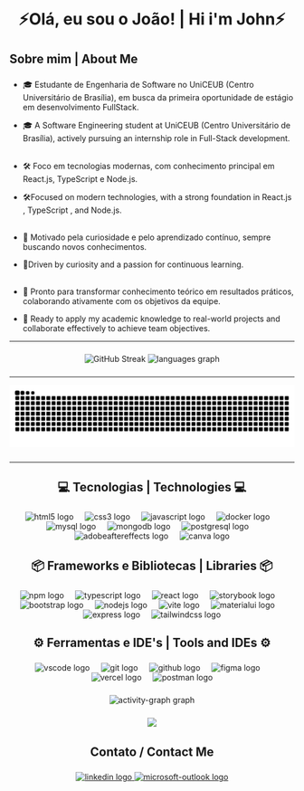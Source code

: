 <h1 align="center">⚡Olá, eu sou o João! | Hi i'm John⚡</h1>

###

<h2 align="left">Sobre mim | About Me</h2>

###

- 🎓 Estudante de Engenharia de Software no UniCEUB (Centro Universitário de Brasília), em busca da primeira oportunidade de estágio em desenvolvimento FullStack.

- 🎓 A Software Engineering student at UniCEUB (Centro Universitário de Brasília), actively pursuing an internship role in Full-Stack development. <br><br>

- 🛠️ Foco em tecnologias modernas, com conhecimento principal em React.js, TypeScript e Node.js.

- 🛠️Focused on modern technologies, with a strong foundation in React.js , TypeScript , and Node.js.<br><br>

- 🌱 Motivado pela curiosidade e pelo aprendizado contínuo, sempre buscando novos conhecimentos.

- 🌱Driven by curiosity and a passion for continuous learning. <br><br>

- 🚀 Pronto para transformar conhecimento teórico em resultados práticos, colaborando ativamente com os objetivos da equipe.

- 🚀 Ready to apply my academic knowledge to real-world projects and collaborate effectively to achieve team objectives.

---

###

<div align="center">
  <img src="https://streak-stats.demolab.com?user=joaogabrieldev&theme=cobalt&border_radius=8&locale=pt&date_format=j%2Fn%5B%2FY%5D&card_width=500&background=46%2C0F131A%2C2C394D&border=0F131A" alt="GitHub Streak" />
  <img src="https://github-readme-stats.vercel.app/api/top-langs?username=joaogabrieldev&locale=pt-br&hide_title=false&layout=compact&card_width=320&langs_count=6&theme=cobalt&hide_border=false&order=2" height="150" alt="languages graph"  />
</div>

###

---

<img src="https://raw.githubusercontent.com/joaogabrieldev/joaogabrieldev/output/snake.svg" alt="Snake animation" />

###

---

<h2 align="center">💻 Tecnologias | Technologies 💻</h2>

###

<div align="center">
  <img src="https://cdn.jsdelivr.net/gh/devicons/devicon/icons/html5/html5-original.svg" height="40" alt="html5 logo"  />
  <img width="12" />
  <img src="https://cdn.jsdelivr.net/gh/devicons/devicon/icons/css3/css3-original.svg" height="40" alt="css3 logo"  />
  <img width="12" />
  <img src="https://cdn.jsdelivr.net/gh/devicons/devicon/icons/javascript/javascript-original.svg" height="40" alt="javascript logo"  />
  <img width="12" />
  <img src="https://cdn.jsdelivr.net/gh/devicons/devicon/icons/docker/docker-original.svg" height="40" alt="docker logo"  />
  <img width="12" />
  <img src="https://cdn.jsdelivr.net/gh/devicons/devicon/icons/mysql/mysql-original.svg" height="40" alt="mysql logo"  />
  <img width="12" />
  <img src="https://cdn.jsdelivr.net/gh/devicons/devicon/icons/mongodb/mongodb-original.svg" height="40" alt="mongodb logo"  />
  <img width="12" />
  <img src="https://cdn.jsdelivr.net/gh/devicons/devicon/icons/postgresql/postgresql-original.svg" height="40" alt="postgresql logo"  />
  <img width="12" />
  <img src="https://skillicons.dev/icons?i=ae" height="40" alt="adobeaftereffects logo"  />
  <img width="12" />
  <img src="https://cdn.simpleicons.org/canva/00C4CC" height="40" alt="canva logo"  />
</div>

###

<h2 align="center">📦 Frameworks e Bibliotecas | Libraries 📦</h2>

###

<div align="center">
  <img src="https://cdn.jsdelivr.net/gh/devicons/devicon/icons/npm/npm-original-wordmark.svg" height="40" alt="npm logo"  />
  <img width="12" />
  <img src="https://cdn.jsdelivr.net/gh/devicons/devicon/icons/typescript/typescript-original.svg" height="40" alt="typescript logo"  />
  <img width="12" />
  <img src="https://cdn.jsdelivr.net/gh/devicons/devicon/icons/react/react-original.svg" height="40" alt="react logo"  />
  <img width="12" />
  <img src="https://cdn.jsdelivr.net/gh/devicons/devicon/icons/storybook/storybook-original.svg" height="40" alt="storybook logo"  />
  <img width="12" />
  <img src="https://cdn.jsdelivr.net/gh/devicons/devicon/icons/bootstrap/bootstrap-original.svg" height="40" alt="bootstrap logo"  />
  <img width="12" />
  <img src="https://cdn.simpleicons.org/nodedotjs/339933" height="40" alt="nodejs logo"  />
  <img width="12" />
  <img src="https://skillicons.dev/icons?i=vite" height="40" alt="vite logo"  />
  <img width="12" />
  <img src="https://cdn.jsdelivr.net/gh/devicons/devicon/icons/materialui/materialui-original.svg" height="40" alt="materialui logo"  />
  <img width="12" />
  <img src="https://cdn.simpleicons.org/express/000000" height="40" alt="express logo"  />
  <img width="12" />
  <img src="https://cdn.simpleicons.org/tailwindcss/06B6D4" height="40" alt="tailwindcss logo"  />
</div>

###

<h2 align="center">⚙️ Ferramentas e IDE's | Tools and IDEs ⚙️</h2>

###

<div align="center">
  <img src="https://cdn.jsdelivr.net/gh/devicons/devicon/icons/vscode/vscode-original.svg" height="40" alt="vscode logo"  />
  <img width="12" />
  <img src="https://cdn.jsdelivr.net/gh/devicons/devicon/icons/git/git-original.svg" height="40" alt="git logo"  />
  <img width="12" />
  <img src="https://skillicons.dev/icons?i=github" height="40" alt="github logo"  />
  <img width="12" />
  <img src="https://skillicons.dev/icons?i=figma" height="40" alt="figma logo"  />
  <img width="12" />
  <img src="https://skillicons.dev/icons?i=vercel" height="40" alt="vercel logo"  />
  <img width="12" />
  <img src="https://skillicons.dev/icons?i=postman" height="40" alt="postman logo"  />
</div>

###

<div align="center">
  <img src="https://github-readme-activity-graph.vercel.app/graph?username=joaogabrieldev&radius=16&theme=react&area=true&order=5" height="300" alt="activity-graph graph"  />
</div>

###

<div align="center">
  <img src="https://visitor-badge.laobi.icu/badge?page_id=joaogabrieldev.joaogabrieldev&"  />
</div>

###

<h2 align="center">Contato / Contact Me</h2>

###

<div align="center">
  <a href="https://www.linkedin.com/in/joaogabrielrocha/" target="_blank">
    <img src="https://raw.githubusercontent.com/maurodesouza/profile-readme-generator/master/src/assets/icons/social/linkedin/default.svg" width="52" height="40" alt="linkedin logo"  />
  </a>
  <a href="mailto:joaogabriel2r.profissional@hotmail.com" target="_blank">
    <img src="https://raw.githubusercontent.com/maurodesouza/profile-readme-generator/master/src/assets/icons/social/microsoft-outlook/default.svg" width="52" height="40" alt="microsoft-outlook logo"  />
  </a>
</div>
